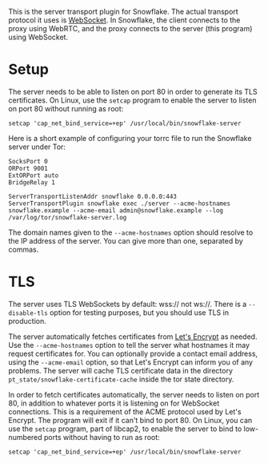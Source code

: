 This is the server transport plugin for Snowflake.
The actual transport protocol it uses is
[WebSocket](https://tools.ietf.org/html/rfc6455).
In Snowflake, the client connects to the proxy using WebRTC,
and the proxy connects to the server (this program) using WebSocket.


# Setup

The server needs to be able to listen on port 80
in order to generate its TLS certificates.
On Linux, use the `setcap` program to enable
the server to listen on port 80 without running as root:
```
setcap 'cap_net_bind_service=+ep' /usr/local/bin/snowflake-server
```

Here is a short example of configuring your torrc file
to run the Snowflake server under Tor:
```
SocksPort 0
ORPort 9001
ExtORPort auto
BridgeRelay 1

ServerTransportListenAddr snowflake 0.0.0.0:443
ServerTransportPlugin snowflake exec ./server --acme-hostnames snowflake.example --acme-email admin@snowflake.example --log /var/log/tor/snowflake-server.log
```
The domain names given to the `--acme-hostnames` option
should resolve to the IP address of the server.
You can give more than one, separated by commas.


# TLS

The server uses TLS WebSockets by default: wss:// not ws://.
There is a `--disable-tls` option for testing purposes,
but you should use TLS in production.

The server automatically fetches certificates
from [Let's Encrypt](https://en.wikipedia.org/wiki/Let's_Encrypt) as needed.
Use the `--acme-hostnames` option to tell the server
what hostnames it may request certificates for.
You can optionally provide a contact email address,
using the `--acme-email` option,
so that Let's Encrypt can inform you of any problems.
The server will cache TLS certificate data in the directory
`pt_state/snowflake-certificate-cache` inside the tor state directory.

In order to fetch certificates automatically,
the server needs to listen on port 80,
in addition to whatever ports it is listening on
for WebSocket connections.
This is a requirement of the ACME protocol used by Let's Encrypt.
The program will exit if it can't bind to port 80.
On Linux, you can use the `setcap` program,
part of libcap2, to enable the server to bind to low-numbered ports
without having to run as root:
```
setcap 'cap_net_bind_service=+ep' /usr/local/bin/snowflake-server
```
